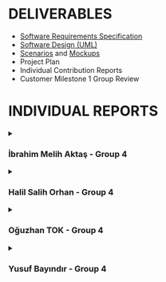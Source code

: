 # **DELIVERABLES**
* [Software Requirements Specification](https://github.com/bounswe/bounswe2022group4/wiki/Requirements)
* [Software Design (UML)](https://github.com/bounswe/bounswe2022group4/wiki/Class-Diagram)
* [Scenarios](https://github.com/bounswe/bounswe2022group4/wiki/User-Scenarios) and [Mockups](https://github.com/bounswe/bounswe2022group4/wiki/Mockups)
* Project Plan
* Individual Contribution Reports
* Customer Milestone 1 Group Review

# **INDIVIDUAL REPORTS**

<details>
<summary>

### **İbrahim Melih Aktaş - Group 4**

</summary>
  
### **Responsibilities**
My main responsilibity was the deployment. Dockerizing backend and deploying it on the AWS EC2 machine. Creating a CI/CD pipeline with Github Actions. 


### **Main contributions**
* I created an AWS account and a user with necessary permissions(#251, #252). 
* I created Dockerfile and docker-compose.yml to dockerize our project's backend(#249). 
* I prepared a CI/CD pipeline using Github Actions(#250). It builds docker image and it pushes it to the AWS ECR. Then it connects to our EC2 machine, pulls new image and runs it on the [EC2 machine](http://3.75.133.58:8080/swagger). 
* I increased the token expiration time in order to make testing easier.


#### **Code Related Significant Issues**
* [Create a Github Actions Workflow for backend deployment](https://github.com/bounswe/bounswe2022group4/issues/250)
* [Create a new AWS account](https://github.com/bounswe/bounswe2022group4/issues/251)
* [Create a user for the AWS with the necessary permissions](https://github.com/bounswe/bounswe2022group4/issues/252)
* [Backend: Increase token expiration time](https://github.com/bounswe/bounswe2022group4/issues/293)

#### **Management Related Significant Issues**
* [Commit message format](https://github.com/bounswe/bounswe2022group4/issues/292)



### **Pull Requests**
*  [Heka backend deployment](https://github.com/bounswe/bounswe2022group4)
*  [Increase JWT token expiration time](https://github.com/bounswe/bounswe2022group4)


### **Additional Information**
.
</details>

<details>
  <summary>

### **Halil Salih Orhan - Group 4**

  </summary>

## 1. Who am I?

- Name: Halil Salih Orhan
- Student ID: 2018400057
- Email: halilsalihorhan@gmail.com
- Personal wiki: [Halil Salih Orhan](https://github.com/bounswe/bounswe2022group4/wiki/Halil-Salih-Orhan)
- involved the project this semester as an Android Developer.
## 2. Responsibilities
- I have been working on the Android application of the project.
- As an newbee in the project, I should have learned the basics of the project and the structure of the project. And, create a personal wiki page for me.
- Because I am the most experienced Android developer in the team, at first, we decided to assign me initial tasks, as creating the project structure, setting up the project, and creating the initial UI.
- Due to some problems my teammates faced, I had to take over some of their tasks, as creating the login and sign up pages.
## 3. Contributions
In the demo, I have shown the following features:
- functional Login and Sign Up pages
- Navigation with bottom navigation bar
- Empty Home page
- Empty Profile page
- TimeLine page with a list of mock posts
- logout button

## 4. My Issues
### Management Related Issues
- I have created my personal wiki page. ([issue 232](https://github.com/bounswe/bounswe2022group4/issues/232) / [commit page](https://github.com/bounswe/bounswe2022group4/wiki/Halil-Salih-Orhan))
### Technical Issues
- I have created the project structure, set up the project, and created the initial UI. ( [issue 233](https://github.com/bounswe/bounswe2022group4/issues/233) /
[commit](https://github.com/bounswe/bounswe2022group4/commit/a4a274faa7c622f900529bf3172885468e79414d) )
- I have created functional the login and sign up pages. ([issue 272](https://github.com/bounswe/bounswe2022group4/issues/272) / [PR 273](https://github.com/bounswe/bounswe2022group4/pull/273))
- I have created a mock Suggestions page. ([issue 240](https://github.com/bounswe/bounswe2022group4/issues/240) / [commit](https://github.com/bounswe/bounswe2022group4/commit/7d3aee0e9ad9be2ebbf756b2c8e3e6ae1bb2b9b7))
### Issues I Reviewed
- [Issue 253](https://github.com/bounswe/bounswe2022group4/issues/253)

## 5. Pull Requests
- [heka-mobile-auth -> heka-mobile](https://github.com/bounswe/bounswe2022group4/pull/273)
- [heka-mobile -> master]


</details>

<details>
  <summary>

### **Oğuzhan TOK - Group 4**

  </summary>

## 1. Who am I?

- Name: Oğuzhan Tok
- Student ID: 2019400267
- Email: oguzhan.tok@boun.edu.tr
- Personal wiki: [Oğuzhan Tok](https://github.com/bounswe/bounswe2022group4/wiki/O%C4%9Fuzhan-Tok)
- I am working as a backend developer on the project.

## 2. Responsibilities
- I have been working on the backend API of the project.
- I took responsibility for the development of the Authentication API.
- I also took responsibility for the creation of the Postman Collection of the developed API.
- I played an active role in the planning and the distribution of the tasks within the team.

## 3. Contributions
- I have developed the following endpoints:
- /api/user/register
- /api/user/login
- /api/user/logout
- /api/user/home
- I have created the Postman Collection for the Authentication API in order Frontend and Android teams to make request easily. 

## 4. My Issues
### Code related significant issues:
-  Backend: Implement authentication API using JWT Tokens([issue 255](https://github.com/bounswe/bounswe2022group4/issues/255) /
[commit](https://github.com/bounswe/bounswe2022group4/commit/7ed4480d70f3bc10207c228af015be23ea42e4ed) )

### Management Related Issues 
- Backend: Create Postman collection for backend authentication API([issue 266](https://github.com/bounswe/bounswe2022group4/issues/266) 

### Issues and Pull Requests I Reviewed
- [heka-backend-token-time -> heka-backend](https://github.com/bounswe/bounswe2022group4/pull/294)
- [heka-backend-test -> heka-backend](https://github.com/bounswe/bounswe2022group4/pull/298)
- [heka-backend-swagger-ui -> heka-backend](https://github.com/bounswe/bounswe2022group4/pull/261)

## 5. Pull Requests
- [heka-backend -> master](https://github.com/bounswe/bounswe2022group4/pull/299)

</details>




<details>
  <summary>

###  **Yusuf Bayındır - Group 4**
    
</summary>

- Student ID: 2017400042
- Email: yusuf.bayindir@boun.edu.tr
- Personal Wiki: [Yusuf Bayındır](https://github.com/bounswe/bounswe2022group4/wiki/Yusuf-Bay%C4%B1nd%C4%B1r)
- Team: Backend Development Team
  
  ### **Responsibilities**
- I was responsible for integrating Swagger UI and implementing unit tests for registration and login functionalitites. 
- My other partial responsibilities were revisiting [Requirements](https://github.com/bounswe/bounswe2022group4/wiki/Requirements) & [Class Diagram](https://github.com/bounswe/bounswe2022group4/wiki/Class-Diagram), organizing Wiki, and notetaking for some meetings. 


### **Main contributions**
- Note taker. [CMPE451-General Meeting #1](https://github.com/bounswe/bounswe2022group4/wiki/Meeting-%231,-10.10.2022), [Backend Meeting #1](https://github.com/bounswe/bounswe2022group4/wiki/Backend-Team-Meeting-%231,-20.10.2022)
- Organizing Wiki. [Branch Management](https://github.com/bounswe/bounswe2022group4/wiki/Branch-Management)
- Backend development: [Swagger Integration](https://github.com/bounswe/bounswe2022group4/issues/254), [Unit Tests](https://github.com/bounswe/bounswe2022group4/issues/291)
- Revision on Requirements and Class Diagram. [Requirements](https://github.com/bounswe/bounswe2022group4/wiki/Requirements), [Class Diagram](https://github.com/bounswe/bounswe2022group4/wiki/Class-Diagram)


#### **Code Related Significant Issues**
* [Swagger integration](https://github.com/bounswe/bounswe2022group4/issues/254)
* [Unit tests for register and login functionalities](https://github.com/bounswe/bounswe2022group4/issues/291)


#### **Management Related Significant Issues**
* [Revision on requirements](https://github.com/bounswe/bounswe2022group4/issues/226)
* [Organizing Git workspace](https://github.com/bounswe/bounswe2022group4/issues/253)
* [Revision on Class Design](https://github.com/bounswe/bounswe2022group4/issues/302)


### **Pull Requests**
*  [Swagger Integration](https://github.com/bounswe/bounswe2022group4/pull/261)
*  [Enhancement to Swagger Integration](https://github.com/bounswe/bounswe2022group4/pull/283)
*  [Unit Tests for Register and Login Functionalities](https://github.com/bounswe/bounswe2022group4/pull/298)

</details>
